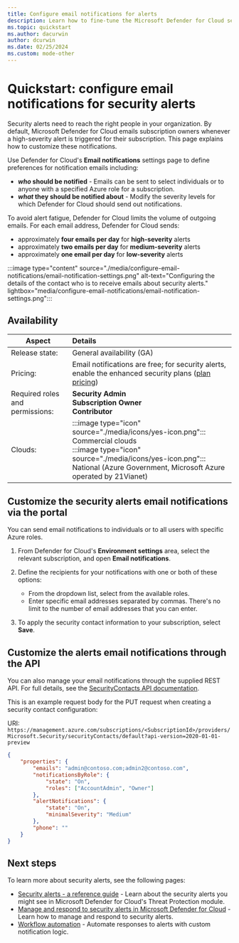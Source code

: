 ```yaml
---
title: Configure email notifications for alerts
description: Learn how to fine-tune the Microsoft Defender for Cloud security alert emails.
ms.topic: quickstart
ms.author: dacurwin
author: dcurwin
ms.date: 02/25/2024
ms.custom: mode-other
---
```

# Quickstart: configure email notifications for security alerts

Security alerts need to reach the right people in your organization. By default, Microsoft Defender for Cloud emails subscription owners whenever a high-severity alert is triggered for their subscription. This page explains how to customize these notifications.

Use Defender for Cloud's **Email notifications** settings page to define preferences for notification emails including:

- ***who* should be notified** - Emails can be sent to select individuals or to anyone with a specified Azure role for a subscription.
- ***what* they should be notified about** - Modify the severity levels for which Defender for Cloud should send out notifications.

To avoid alert fatigue, Defender for Cloud limits the volume of outgoing emails. For each email address, Defender for Cloud sends:

- approximately **four emails per day** for **high-severity** alerts
- approximately **two emails per day** for **medium-severity** alerts
- approximately **one email per day** for **low-severity** alerts

:::image type="content" source="./media/configure-email-notifications/email-notification-settings.png" alt-text="Configuring the details of the contact who is to receive emails about security alerts." lightbox="media/configure-email-notifications/email-notification-settings.png":::

## Availability

|Aspect|Details|
|----|:----|
|Release state:|General availability (GA)|
|Pricing:|Email notifications are free; for security alerts, enable the enhanced security plans ([plan pricing](https://azure.microsoft.com/pricing/details/defender-for-cloud/)) |
|Required roles and permissions:|**Security Admin**<br>**Subscription Owner**<br>**Contributor** |
|Clouds:|:::image type="icon" source="./media/icons/yes-icon.png"::: Commercial clouds<br>:::image type="icon" source="./media/icons/yes-icon.png"::: National (Azure Government, Microsoft Azure operated by 21Vianet)|

## Customize the security alerts email notifications via the portal<a name="email"></a>

You can send email notifications to individuals or to all users with specific Azure roles.

1. From Defender for Cloud's **Environment settings** area, select the relevant subscription, and open **Email notifications**.

1. Define the recipients for your notifications with one or both of these options:

    - From the dropdown list, select from the available roles.
    - Enter specific email addresses separated by commas. There's no limit to the number of email addresses that you can enter.

1. To apply the security contact information to your subscription, select **Save**.

## Customize the alerts email notifications through the API

You can also manage your email notifications through the supplied REST API. For full details, see the [SecurityContacts API documentation](/rest/api/defenderforcloud/security-contacts).

This is an example request body for the PUT request when creating a security contact configuration:

URI: `https://management.azure.com/subscriptions/<SubscriptionId>/providers/Microsoft.Security/securityContacts/default?api-version=2020-01-01-preview`

```json
{
    "properties": {
        "emails": "admin@contoso.com;admin2@contoso.com",
        "notificationsByRole": {
            "state": "On",
            "roles": ["AccountAdmin", "Owner"]
        },
        "alertNotifications": {
            "state": "On",
            "minimalSeverity": "Medium"
        },
        "phone": ""
    }
}
```

## Next steps

To learn more about security alerts, see the following pages:

- [Security alerts - a reference guide](alerts-reference.md) - Learn about the security alerts you might see in Microsoft Defender for Cloud's Threat Protection module.
- [Manage and respond to security alerts in Microsoft Defender for Cloud](managing-and-responding-alerts.yml) - Learn how to manage and respond to security alerts.
- [Workflow automation](workflow-automation.yml) - Automate responses to alerts with custom notification logic.
